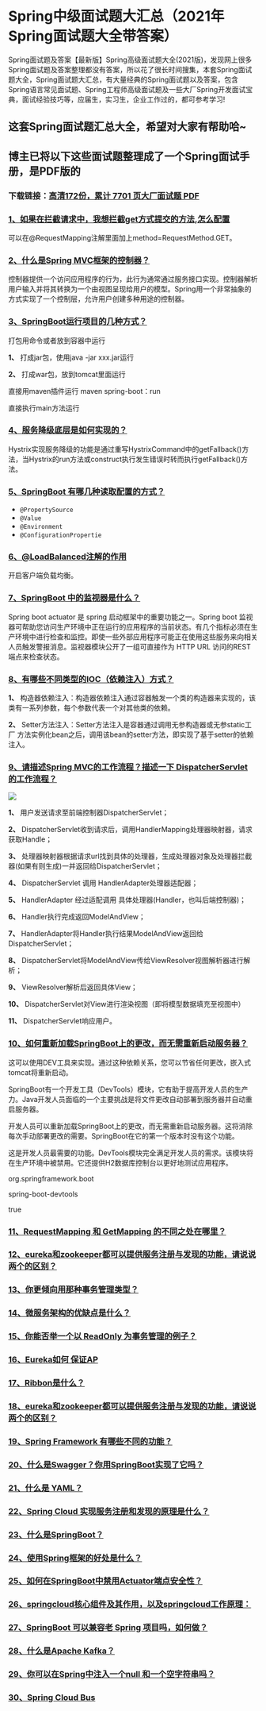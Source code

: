 # Spring中级面试题大汇总（2021年Spring面试题大全带答案）

Spring面试题及答案【最新版】Spring高级面试题大全(2021版)，发现网上很多Spring面试题及答案整理都没有答案，所以花了很长时间搜集，本套Spring面试题大全，Spring面试题大汇总，有大量经典的Spring面试题以及答案，包含Spring语言常见面试题、Spring工程师高级面试题及一些大厂Spring开发面试宝典，面试经验技巧等，应届生，实习生，企业工作过的，都可参考学习!

## 这套Spring面试题汇总大全，希望对大家有帮助哈~ 

## 博主已将以下这些面试题整理成了一个Spring面试手册，是PDF版的

### 下载链接：[高清172份，累计 7701 页大厂面试题  PDF](https://github.com/javatechnorth/javanorth-itbooks/blob/master/docs/index.md)


### [1、如果在拦截请求中，我想拦截get方式提交的方法,怎么配置](https://gitee.com/souyunku/NewDevBooks/blob/master/docs/Spring/Spring中级面试题大汇总（2021年Spring面试题大全带答案）.md#1如果在拦截请求中我想拦截get方式提交的方法,怎么配置)  




可以在@RequestMapping注解里面加上method=RequestMethod.GET。


### [2、什么是Spring MVC框架的控制器？](https://gitee.com/souyunku/NewDevBooks/blob/master/docs/Spring/Spring中级面试题大汇总（2021年Spring面试题大全带答案）.md#2什么是spring-mvc框架的控制器)  


控制器提供一个访问应用程序的行为，此行为通常通过服务接口实现。控制器解析用户输入并将其转换为一个由视图呈现给用户的模型。Spring用一个非常抽象的方式实现了一个控制层，允许用户创建多种用途的控制器。


### [3、SpringBoot运行项目的几种方式？](https://gitee.com/souyunku/NewDevBooks/blob/master/docs/Spring/Spring中级面试题大汇总（2021年Spring面试题大全带答案）.md#3springboot运行项目的几种方式)  


打包用命令或者放到容器中运行

**1、** 打成jar包，使用java -jar xxx.jar运行

**2、** 打成war包，放到tomcat里面运行

直接用maven插件运行   maven spring-boot：run

直接执行main方法运行


### [4、服务降级底层是如何实现的？](https://gitee.com/souyunku/NewDevBooks/blob/master/docs/Spring/Spring中级面试题大汇总（2021年Spring面试题大全带答案）.md#4服务降级底层是如何实现的)  


Hystrix实现服务降级的功能是通过重写HystrixCommand中的getFallback()方法，当Hystrix的run方法或construct执行发生错误时转而执行getFallback()方法。


### [5、SpringBoot 有哪几种读取配置的方式？](https://gitee.com/souyunku/NewDevBooks/blob/master/docs/Spring/Spring中级面试题大汇总（2021年Spring面试题大全带答案）.md#5springboot-有哪几种读取配置的方式)  


- `@PropertySource`
- `@Value`
- `@Environment`
- `@ConfigurationPropertie`


### [6、@LoadBalanced注解的作用](https://gitee.com/souyunku/NewDevBooks/blob/master/docs/Spring/Spring中级面试题大汇总（2021年Spring面试题大全带答案）.md#6@loadbalanced注解的作用)  


开启客户端负载均衡。


### [7、SpringBoot 中的监视器是什么？](https://gitee.com/souyunku/NewDevBooks/blob/master/docs/Spring/Spring中级面试题大汇总（2021年Spring面试题大全带答案）.md#7springboot-中的监视器是什么)  


Spring boot actuator 是 spring 启动框架中的重要功能之一。Spring boot 监视器可帮助您访问生产环境中正在运行的应用程序的当前状态。有几个指标必须在生产环境中进行检查和监控。即使一些外部应用程序可能正在使用这些服务来向相关人员触发警报消息。监视器模块公开了一组可直接作为 HTTP URL 访问的REST 端点来检查状态。


### [8、有哪些不同类型的IOC（依赖注入）方式？](https://gitee.com/souyunku/NewDevBooks/blob/master/docs/Spring/Spring中级面试题大汇总（2021年Spring面试题大全带答案）.md#8有哪些不同类型的ioc依赖注入方式)  


**1、** 构造器依赖注入：构造器依赖注入通过容器触发一个类的构造器来实现的，该类有一系列参数，每个参数代表一个对其他类的依赖。

**2、** Setter方法注入：Setter方法注入是容器通过调用无参构造器或无参static工厂 方法实例化bean之后，调用该bean的setter方法，即实现了基于setter的依赖注入。


### [9、请描述Spring MVC的工作流程？描述一下 DispatcherServlet 的工作流程？](https://gitee.com/souyunku/NewDevBooks/blob/master/docs/Spring/Spring中级面试题大汇总（2021年Spring面试题大全带答案）.md#9请描述spring-mvc的工作流程描述一下-dispatcherservlet-的工作流程)  


![](https://gitee.com/souyunkutech/souyunku-home/raw/master/images/souyunku-web/2020/5/2/042/38/80_1.png#alt=80%5C_1.png)

**1、** 用户发送请求至前端控制器DispatcherServlet；

**2、** DispatcherServlet收到请求后，调用HandlerMapping处理器映射器，请求获取Handle；

**3、** 处理器映射器根据请求url找到具体的处理器，生成处理器对象及处理器拦截器(如果有则生成)一并返回给DispatcherServlet；

**4、** DispatcherServlet 调用 HandlerAdapter处理器适配器；

**5、** HandlerAdapter 经过适配调用 具体处理器(Handler，也叫后端控制器)；

**6、** Handler执行完成返回ModelAndView；

**7、** HandlerAdapter将Handler执行结果ModelAndView返回给DispatcherServlet；

**8、** DispatcherServlet将ModelAndView传给ViewResolver视图解析器进行解析；

**9、** ViewResolver解析后返回具体View；

**10、** DispatcherServlet对View进行渲染视图（即将模型数据填充至视图中）

**11、** DispatcherServlet响应用户。


### [10、如何重新加载SpringBoot上的更改，而无需重新启动服务器？](https://gitee.com/souyunku/NewDevBooks/blob/master/docs/Spring/Spring中级面试题大汇总（2021年Spring面试题大全带答案）.md#10如何重新加载springboot上的更改而无需重新启动服务器)  


这可以使用DEV工具来实现。通过这种依赖关系，您可以节省任何更改，嵌入式tomcat将重新启动。

SpringBoot有一个开发工具（DevTools）模块，它有助于提高开发人员的生产力。Java开发人员面临的一个主要挑战是将文件更改自动部署到服务器并自动重启服务器。

开发人员可以重新加载SpringBoot上的更改，而无需重新启动服务器。这将消除每次手动部署更改的需要。SpringBoot在它的第一个版本时没有这个功能。

这是开发人员最需要的功能。DevTools模块完全满足开发人员的需求。该模块将在生产环境中被禁用。它还提供H2数据库控制台以更好地测试应用程序。

org.springframework.boot

spring-boot-devtools

true


### [11、RequestMapping 和 GetMapping 的不同之处在哪里？](https://gitee.com/souyunku/NewDevBooks/blob/master/docs/Spring/Spring中级面试题大汇总（2021年Spring面试题大全带答案）.md#11requestmapping-和-getmapping-的不同之处在哪里)  

### [12、eureka和zookeeper都可以提供服务注册与发现的功能，请说说两个的区别？](https://gitee.com/souyunku/NewDevBooks/blob/master/docs/Spring/Spring中级面试题大汇总（2021年Spring面试题大全带答案）.md#12eureka和zookeeper都可以提供服务注册与发现的功能请说说两个的区别)  

### [13、你更倾向用那种事务管理类型？](https://gitee.com/souyunku/NewDevBooks/blob/master/docs/Spring/Spring中级面试题大汇总（2021年Spring面试题大全带答案）.md#13你更倾向用那种事务管理类型)  

### [14、微服务架构的优缺点是什么？](https://gitee.com/souyunku/NewDevBooks/blob/master/docs/Spring/Spring中级面试题大汇总（2021年Spring面试题大全带答案）.md#14微服务架构的优缺点是什么)  

### [15、你能否举一个以 ReadOnly 为事务管理的例子？](https://gitee.com/souyunku/NewDevBooks/blob/master/docs/Spring/Spring中级面试题大汇总（2021年Spring面试题大全带答案）.md#15你能否举一个以-readonly-为事务管理的例子)  

### [16、Eureka如何 保证AP](https://gitee.com/souyunku/NewDevBooks/blob/master/docs/Spring/Spring中级面试题大汇总（2021年Spring面试题大全带答案）.md#16eureka如何-保证ap)  

### [17、Ribbon是什么？](https://gitee.com/souyunku/NewDevBooks/blob/master/docs/Spring/Spring中级面试题大汇总（2021年Spring面试题大全带答案）.md#17ribbon是什么)  

### [18、eureka和zookeeper都可以提供服务注册与发现的功能，请说说两个的区别？](https://gitee.com/souyunku/NewDevBooks/blob/master/docs/Spring/Spring中级面试题大汇总（2021年Spring面试题大全带答案）.md#18eureka和zookeeper都可以提供服务注册与发现的功能请说说两个的区别)  

### [19、Spring Framework 有哪些不同的功能？](https://gitee.com/souyunku/NewDevBooks/blob/master/docs/Spring/Spring中级面试题大汇总（2021年Spring面试题大全带答案）.md#19spring-framework-有哪些不同的功能)  

### [20、什么是Swagger？你用SpringBoot实现了它吗？](https://gitee.com/souyunku/NewDevBooks/blob/master/docs/Spring/Spring中级面试题大汇总（2021年Spring面试题大全带答案）.md#20什么是swagger你用springboot实现了它吗)  

### [21、什么是 YAML？](https://gitee.com/souyunku/NewDevBooks/blob/master/docs/Spring/Spring中级面试题大汇总（2021年Spring面试题大全带答案）.md#21什么是-yaml)  

### [22、Spring Cloud 实现服务注册和发现的原理是什么？](https://gitee.com/souyunku/NewDevBooks/blob/master/docs/Spring/Spring中级面试题大汇总（2021年Spring面试题大全带答案）.md#22spring-cloud-实现服务注册和发现的原理是什么)  

### [23、什么是SpringBoot？](https://gitee.com/souyunku/NewDevBooks/blob/master/docs/Spring/Spring中级面试题大汇总（2021年Spring面试题大全带答案）.md#23什么是springboot)  

### [24、使用Spring框架的好处是什么？](https://gitee.com/souyunku/NewDevBooks/blob/master/docs/Spring/Spring中级面试题大汇总（2021年Spring面试题大全带答案）.md#24使用spring框架的好处是什么)  

### [25、如何在SpringBoot中禁用Actuator端点安全性？](https://gitee.com/souyunku/NewDevBooks/blob/master/docs/Spring/Spring中级面试题大汇总（2021年Spring面试题大全带答案）.md#25如何在springboot中禁用actuator端点安全性)  

### [26、springcloud核⼼组件及其作⽤，以及springcloud⼯作原理：](https://gitee.com/souyunku/NewDevBooks/blob/master/docs/Spring/Spring中级面试题大汇总（2021年Spring面试题大全带答案）.md#26springcloud核⼼组件及其作⽤以及springcloud⼯作原理：)  

### [27、SpringBoot 可以兼容老 Spring 项目吗，如何做？](https://gitee.com/souyunku/NewDevBooks/blob/master/docs/Spring/Spring中级面试题大汇总（2021年Spring面试题大全带答案）.md#27springboot-可以兼容老-spring-项目吗如何做)  

### [28、什么是Apache Kafka？](https://gitee.com/souyunku/NewDevBooks/blob/master/docs/Spring/Spring中级面试题大汇总（2021年Spring面试题大全带答案）.md#28什么是apache-kafka)  

### [29、你可以在Spring中注入一个null 和一个空字符串吗？](https://gitee.com/souyunku/NewDevBooks/blob/master/docs/Spring/Spring中级面试题大汇总（2021年Spring面试题大全带答案）.md#29你可以在spring中注入一个null-和一个空字符串吗)  

### [30、Spring Cloud Bus](https://gitee.com/souyunku/NewDevBooks/blob/master/docs/Spring/Spring中级面试题大汇总（2021年Spring面试题大全带答案）.md#30spring-cloud-bus)  





